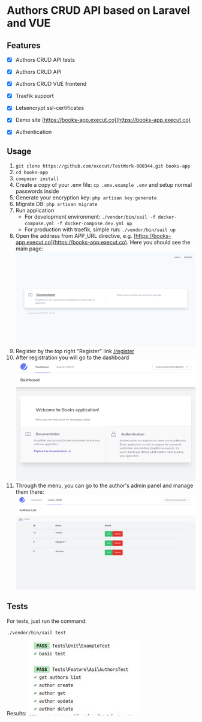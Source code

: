 # Authors CRUD API based on Laravel and VUE
## Features
- [x] Authors CRUD API tests
- [x] Authors CRUD API
- [x] Authors CRUD VUE frontend
- [x] Traefik support
- [x] Letsencrypt ssl-certificates
- [x] Demo site [https://books-app.execut.co](https://books-app.execut.co)
- [x] Authentication


## Usage
1. `git clone https://github.com/execut/TestWork-000344.git books-app`
1. `cd books-app`
1. `composer install`
1. Create a copy of your .env file: `cp .env.example .env` and setup normal passwords inside
1. Generate your encryption key: `php artisan key:generate`
1. Migrate DB: `php artisan migrate`
1. Run application
    * For development environment: `./vendor/bin/sail -f docker-compose.yml -f docker-compose.dev.yml up`
    * For production with traefik, simple run: `./vendor/bin/sail up`
1. Open the address from APP_URL directive, e.g. [https://books-app.execut.co](https://books-app.execut.co).
   Here you should see the main page:
![Main page](https://raw.githubusercontent.com/execut/TestWork-000344/master/docs/main-page.png)
1. Register by the top right "Register" link [/register](https://books-app.execut.co/register)
1. After registration you will go to the dashboard
   ![Dashboard](https://raw.githubusercontent.com/execut/TestWork-000344/master/docs/dashboard.png)
1. Through the menu, you can go to the author's admin panel and manage them there:
   ![crud.png](https://raw.githubusercontent.com/execut/TestWork-000344/master/docs/crud.png)
## Tests
For tests, just run the command:
```
./vendor/bin/sail test
```
Results: 
![Tests results](https://raw.githubusercontent.com/execut/TestWork-000344/master/docs/tests-results.jpg)
